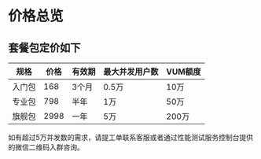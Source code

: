 # 价格总览

## 套餐包定价如下

|规格|价格|有效期|最大并发用户数|VUM额度
|---|---|---|---|---|
|入门包|168|3个月|0.5万|10万
|专业包|798|半年|1万|50万
|旗舰包|2998|一年|5万|200万

如有超过5万并发数的需求，请提工单联系客服或者通过性能测试服务控制台提供的微信二维码入群咨询。